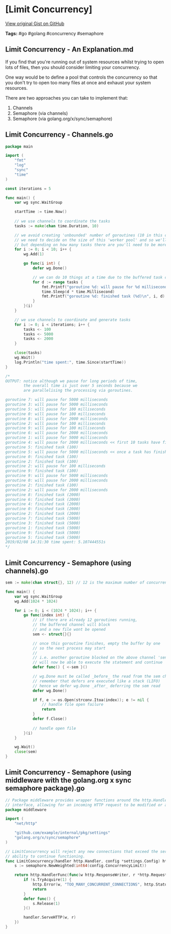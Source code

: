 # [Limit Concurrency] 

[View original Gist on GitHub](https://gist.github.com/Integralist/00ee13f2c2ede5e2200e6ea129d3c43d)

**Tags:** #go #golang #concurrency #semaphore

## Limit Concurrency - An Explanation.md

If you find that you're running out of system resources whilst trying to open lots of files, then you should consider limiting your concurrency.

One way would be to define a pool that controls the concurrency so that you don't try to open too many files at once and exhaust your system resources.

There are two approaches you can take to implement that:

1. Channels
2. Semaphore (via channels)
3. Semaphore (via golang.org/x/sync/semaphore)

## Limit Concurrency - Channels.go

```go
package main

import (
	"fmt"
	"log"
	"sync"
	"time"
)

const iterations = 5

func main() {
	var wg sync.WaitGroup

	startTime := time.Now()
  
    // we use channels to coordinate the tasks
	tasks := make(chan time.Duration, 10)

	// we avoid creating 'unbounded' number of goroutines (10 in this case)
    // we need to decide on the size of this 'worker pool' and so we'll pick 10 to match up with the channel
    // but depending on how many tasks there are you'll need to be more selective on pool size
	for i := 0; i < 10; i++ {
		wg.Add(1)

		go func(i int) {
			defer wg.Done()

			// we can do 10 things at a time due to the buffered task channel
			for d := range tasks {
				fmt.Printf("goroutine %d: will pause for %d milliseconds\n", i, d)
				time.Sleep(d * time.Millisecond)
				fmt.Printf("goroutine %d: finished task (%d)\n", i, d)
			}
		}(i)
	}

	// we use channels to coordinate and generate tasks
	for i := 0; i < iterations; i++ {
		tasks <- 100
		tasks <- 5000
		tasks <- 2000
	}

	close(tasks)
	wg.Wait()
	log.Println("time spent:", time.Since(startTime))
}

/*
OUTPUT: notice although we pause for long periods of time,
        the overall time is just over 5 seconds because we
        are parallelising the processing via goroutines.

goroutine 7: will pause for 5000 milliseconds
goroutine 3: will pause for 5000 milliseconds
goroutine 5: will pause for 100 milliseconds
goroutine 0: will pause for 100 milliseconds
goroutine 8: will pause for 2000 milliseconds
goroutine 2: will pause for 100 milliseconds
goroutine 9: will pause for 100 milliseconds
goroutine 6: will pause for 2000 milliseconds
goroutine 1: will pause for 5000 milliseconds
goroutine 4: will pause for 2000 milliseconds << first 10 tasks have filled up the channel!
goroutine 5: finished task (100)
goroutine 5: will pause for 5000 milliseconds << once a task has finished, the channel frees up one space.
goroutine 0: finished task (100)
goroutine 2: finished task (100)
goroutine 2: will pause for 100 milliseconds
goroutine 9: finished task (100)
goroutine 9: will pause for 5000 milliseconds
goroutine 0: will pause for 2000 milliseconds
goroutine 2: finished task (100)
goroutine 2: will pause for 2000 milliseconds
goroutine 8: finished task (2000)
goroutine 6: finished task (2000)
goroutine 4: finished task (2000)
goroutine 0: finished task (2000)
goroutine 2: finished task (2000)
goroutine 7: finished task (5000)
goroutine 3: finished task (5000)
goroutine 1: finished task (5000)
goroutine 9: finished task (5000)
goroutine 5: finished task (5000)
2019/02/08 14:31:30 time spent: 5.107444551s
*/
```

## Limit Concurrency - Semaphore (using channels).go

```go
sem := make(chan struct{}, 12) // 12 is the maximum number of concurrent processes that may run at any time

func main() {
    var wg sync.WaitGroup
    wg.Add(1024 * 1024)

    for i := 0; i < (1024 * 1024); i++ {
        go func(index int) {
            // if there are already 12 goroutines running,
            // the buffered channel will block
            // and a new file wont be opened
            sem <- struct{}{}

            // once this goroutine finishes, empty the buffer by one
            // so the next process may start 
            //
            // i.e. another goroutine blocked on the above channel 'send' 
            // will now be able to execute the statement and continue
            defer func() { <-sem }()

            // wg.Done must be called _before_ the read from the sem channel
            // remember that defers are executed like a stack (LIFO)
            // hence we defer wg.Done _after_ deferring the sem read
            defer wg.Done()

            if f, e := os.Open(strconv.Itoa(index)); e != nil {
                // handle file open failure
                return
            }
            defer f.Close()
            
            // handle open file
        }(i)
    }

    wg.Wait()
    close(sem)
}
```

## Limit Concurrency - Semaphore (using middleware with the golang.org x sync semaphore package).go

```go
// Package middleware provides wrapper functions around the http.Handler
// interface, allowing for an incoming HTTP request to be modified or analysed.
package middleware

import (
	"net/http"

	"github.com/example/internal/pkg/settings"
	"golang.org/x/sync/semaphore"
)

// LimitConcurrency will reject any new connections that exceed the service's
// ability to continue functioning.
func LimitConcurrency(handler http.Handler, config *settings.Config) http.Handler {
  	s := semaphore.NewWeighted(int64(config.ConcurrencyLimit))

	return http.HandlerFunc(func(w http.ResponseWriter, r *http.Request) {
		if !s.TryAcquire(1) {
			http.Error(w, "TOO_MANY_CONCURRENT_CONNECTIONS", http.StatusServiceUnavailable)
			return
		}
		defer func() {
			s.Release(1)
		}()

		handler.ServeHTTP(w, r)
	})
}
```

